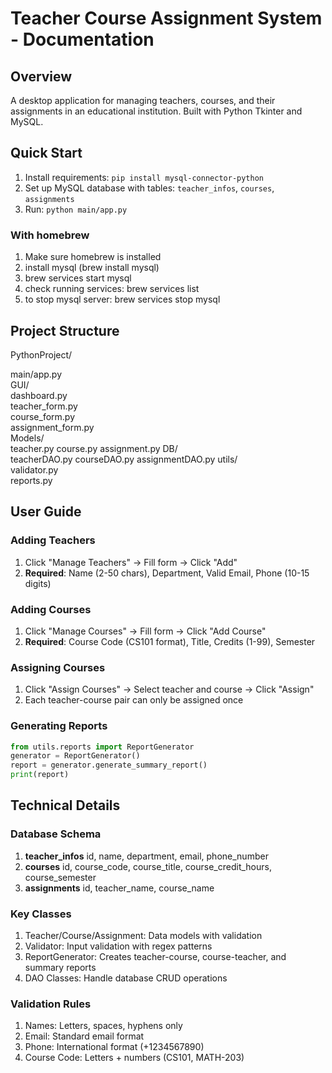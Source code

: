 # Teacher Course Assignment System - Documentation

## Overview
A desktop application for managing teachers, courses, and their assignments in an educational institution. Built with Python Tkinter and MySQL.

## Quick Start
1. Install requirements: `pip install mysql-connector-python`
2. Set up MySQL database with tables: `teacher_infos`, `courses`, `assignments`
3. Run: `python main/app.py`

### With homebrew
1. Make sure homebrew is installed
2. install mysql (brew install mysql)
3. brew services start mysql
4. check running services: brew services list
5. to stop mysql server: brew services stop mysql


## Project Structure
PythonProject/

main/app.py              
GUI/                     
    dashboard.py         
    teacher_form.py      
    course_form.py       
    assignment_form.py   
Models/                  
    teacher.py
    course.py
    assignment.py
DB/                      
    teacherDAO.py
    courseDAO.py
    assignmentDAO.py
utils/                   
    validator.py         
    reports.py           


## User Guide

### Adding Teachers
1. Click "Manage Teachers" → Fill form → Click "Add"
2. **Required**: Name (2-50 chars), Department, Valid Email, Phone (10-15 digits)

### Adding Courses
1. Click "Manage Courses" → Fill form → Click "Add Course"
2. **Required**: Course Code (CS101 format), Title, Credits (1-99), Semester

### Assigning Courses
1. Click "Assign Courses" → Select teacher and course → Click "Assign"
2. Each teacher-course pair can only be assigned once

### Generating Reports
```python
from utils.reports import ReportGenerator
generator = ReportGenerator()
report = generator.generate_summary_report()
print(report)
```

## Technical Details

### Database Schema
1. **teacher_infos** id, name, department, email, phone_number
2. **courses**  id, course_code, course_title, course_credit_hours, course_semester
3. **assignments** id, teacher_name, course_name

### Key Classes
1. Teacher/Course/Assignment: Data models with validation
2. Validator: Input validation with regex patterns
3. ReportGenerator: Creates teacher-course, course-teacher, and summary reports
4. DAO Classes: Handle database CRUD operations

### Validation Rules
1. Names: Letters, spaces, hyphens only
2. Email: Standard email format
3. Phone: International format (+1234567890)
4. Course Code: Letters + numbers (CS101, MATH-203)
